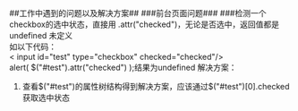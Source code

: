 ##工作中遇到的问题以及解决方案##
###前台页面问题###
###检测一个checkbox的选中状态，直接用 .attr("checked")，无论是否选中，返回值都是 undefined 未定义   
如以下代码：  
	<
input  id="test" type="checkbox" 	checked="checked"/>  
alert(  $("#test").attr("checked")   );结果为undefined
解决方案：
  
1. 查看$("#test")的属性树结构得到解决方案，应该通过$("#test")[0].checked获取选中状态
